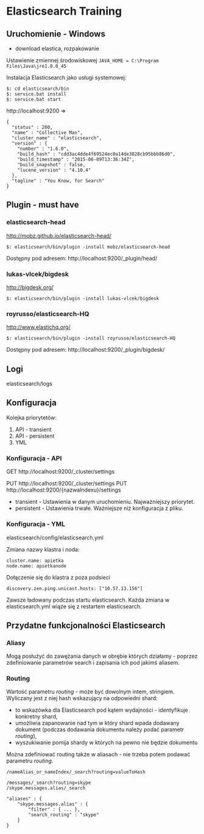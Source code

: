# Elasticsearch Training

## Uruchomienie - Windows

- download elastica, rozpakowanie

Ustawienie zmiennej środowiskowej ```JAVA_HOME = C:\Program Files\Java\jre1.8.0_45```

Instalacja Elasticsearch jako usługi systemowej:

```
$: cd elasticsearch/bin
$: service.bat install
$: service.bat start
```

http://localhost:9200 =>

```
{
  "status" : 200,
  "name" : "Collective Man",
  "cluster_name" : "elasticsearch",
  "version" : {
    "number" : "1.6.0",
    "build_hash" : "cdd3ac4dde4f69524ec0a14de3828cb95bbb86d0",
    "build_timestamp" : "2015-06-09T13:36:34Z",
    "build_snapshot" : false,
    "lucene_version" : "4.10.4"
  },
  "tagline" : "You Know, for Search"
}
```

## Plugin - must have

### elasticsearch-head

http://mobz.github.io/elasticsearch-head/

```
$: elasticsearch/bin/plugin -install mobz/elasticsearch-head
```

Dostępny pod adresem: http://localhost:9200/_plugin/head/

### lukas-vlcek/bigdesk

http://bigdesk.org/

```
$: elasticsearch/bin/plugin -install lukas-vlcek/bigdesk
```

### royrusso/elasticsearch-HQ

http://www.elastichq.org/

```
$: elasticsearch/bin/plugin -install royrusso/elasticsearch-HQ
```

Dostępny pod adresem: http://localhost:9200/_plugin/bigdesk/

## Logi

elasticsearch/logs

## Konfiguracja 

Kolejka priorytetów:

1) API - transient
2) API - persistent
3) YML

### Konfiguracja - API

GET http://localhost:9200/_cluster/settings

PUT http://localhost:9200/_cluster/settings
PUT  http://localhost:9200/{nazwaIndexu}/settings

* transient - Ustawienia w danym uruchomieniu. Najważniejszy priorytet.
* persistent - Ustawienia trwałe. Ważniejsze niż konfiguracja z pliku.

### Konfiguracja - YML

elasticsearch/config/elasticsearch.yml

Zmiana nazwy klastra i noda:

```
cluster.name: apietka
node.name: apietkanode
```

Dołączenie się do klastra z poza podsieci

```
discovery.zen.ping.unicast.hosts: ["10.57.13.156"]
```

Zawsze ładowany podczas startu elasticsearch.
Każda zmiana w elasticsearch.yml wiąże się z restartem elasticsearch.

## Przydatne funkcjonalności Elasticsearch

### Aliasy

Mogą posłużyć do zawężania danych w obrębie których działamy - poprzez zdefiniowanie parametrów search i zapisania ich pod jakimś aliasem.

### Routing

Wartość parametru *routing* - może być dowolnym intem, stringiem. Wyliczany jest z niej hash wskazujący na odpowiedni shard:

* to wskazówka dla Elasticsearch pod kątem wydajności - identyfikuje konkretny shard,
* umożliwia zapanowanie nad tym w który shard wpada dodawany dokument (podczas dodawania dokumentu należy podać parametr *routing*),
* wyszukiwanie pomija shardy w których na pewno nie będzie dokumentu

Można zdefiniować routing także w aliasach - nie trzeba potem podawać parametru *routing*.

```
/nameAlias_or_nameIndex/_search?routing=valueToHash

/messages/_search?routing=skype
/skype.messages.alias/_search
```

```
"aliases" : {
	"skype.messages.alias" : {
		"filter" : { ... },
		"search_routing" : "skype"
	}
}
```